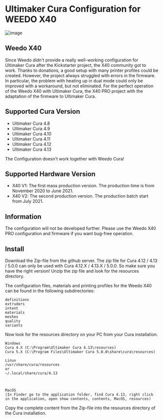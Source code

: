 # Ultimaker Cura Configuration for WEEDO X40
![image](http://www.x40-community.org/images/x40/cura.jpg)

## Weedo X40
Since Weedo didn't provide a really well-working configuration for Ultimaker Cura after the Kickstarter project, the X40 community got to work. Thanks to donations, a good setup with many printer profiles could be created.
However, the project always struggled with errors in the firmware. In particular, the problem with heating up in dual mode could only be improved with a workaround, but not eliminated.
For the perfect operation of the Weedo X40 with Ultimaker Cura, the X40 PRO project with the adaptation of the firmware to Ultimaker Cura.

## Supported Cura Version 
- Ultimaker Cura 4.8
- Ultimaker Cura 4.9
- Ultimaker Cura 4.10
- Ultimaker Cura 4.11
- Ultimaker Cura 4.12
- Ultimaker Cura 4.13

The Configuration doesn't work together with Weedo Cura! 

## Supported Hardware Version 
- X40 V1: The first mass production version. The production time is from November 2020 to June 2021.
- X40 V2: The second production version. The production batch start from July 2021.


## Information
The configuration will not be developed further. Please use the Weedo X40 PRO configuration and firmware if you want bug-free operation.

## Install
Download the Zip-file from the github server. The zip file for Cura 4.12 / 4.13 / 5.0.0 can only be used with Cura 4.12.X / 4.13.X / 5.0.0. So make sure you have the right version! Unzip the zip file and look for the resources directory.  

The configuration files, materials and printing profiles for the Weedo X40 can be found in the following subdirectories: 

    definitions
    extruders
    intent
    materials
    meshes
    quality
    variants

Now look for the resources directory on your PC from your Cura installation.

    Windows
    Cura 4.X (C:\Program\Ultimaker Cura 4.13\resources)
    Cura 5.X (C:\Program Files\Ultimaker Cura 5.0.0\share\cura\resources)

    Linux
    /usr/share/cura/resources
    or
    ~/.local/share/cura/4.13



    MacOS 
    (In Finder go to the application folder, find Cura 4.13, right click in the application, open show contents, contents, MacOS, resources)

 

Copy the complete content from the Zip-file into the resources directory of the Cura installation.
